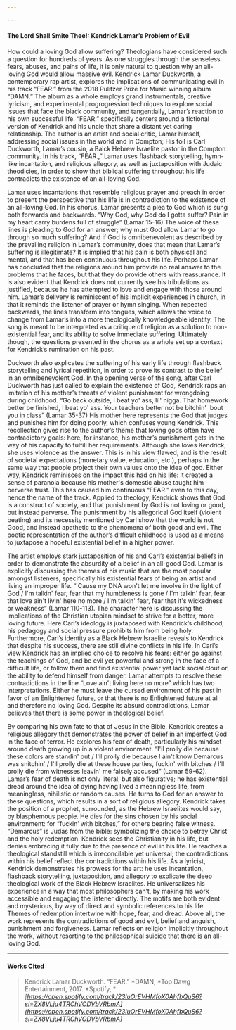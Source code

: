 ```yaml
---

---
```

#### __**The Lord Shall Smite Thee!: Kendrick Lamar’s Problem of Evil**__



How could a loving God allow suffering? Theologians have considered such a question for hundreds of years. As one struggles through the senseless fears, abuses, and pains of life, it is only natural to question why an all-loving God would allow massive evil. Kendrick Lamar Duckworth, a contemporary rap artist, explores the implications of communicating evil in his track “FEAR.” from the 2018 Pulitzer Prize for Music winning album “DAMN.” The album as a whole employs grand instrumentals, creative lyricism, and experimental progrogression techniques to explore social issues that face the black community, and tangentially, Lamar’s reaction to his own successful life. “FEAR.” specifically centers around a fictional version of Kendrick and his uncle that share a distant yet caring relationship. The author is an artist and social critic, Lamar himself, addressing social issues in the world and in Compton; His foil is Carl Duckworth, Lamar’s cousin, a Balck Hebrew Israelite pastor in the Compton community.  In his track, “FEAR.,” Lamar uses flashback storytelling, hymn-like incantation, and religious allegory, as well as juxtaposition with Judaic theodicies, in order to show that biblical suffering throughout his life contradicts the existence of an all-loving God.



Lamar uses incantations that resemble religious prayer and preach in order to present the perspective that his life is in contradiction to the existence of an all-loving God. In his chorus, Lamar presents a plea to God which is sung both forwards and backwards. “Why God, why God do I gotta suffer? Pain in my heart carry burdens full of struggle” (Lamar 15-16) The voice of these lines is pleading to God for an answer; why must God allow Lamar to go through so much suffering? And if God is omnibenevolent as described by the prevailing religion in Lamar’s community, does that mean that Lamar’s suffering is illegitimate? It is implied that his pain is both physical and mental, and that has been continuous throughout his life. Perhaps Lamar has concluded that the religions around him provide no real answer to the problems that he faces, but that they do provide others with reassurance. It is also evident that Kendrick does not currently see his tribulations as justified, because he has attempted to love and engage with those around him. Lamar’s delivery is reminiscent of his implicit experiences in church, in that it reminds the listener of prayer or hymn singing. When repeated backwards, the lines transform into tongues, which allows the voice to change from Lamar’s into a more theologically knowledgeable identity. The song is meant to be interpreted as a critique of religion as a solution to non-existential fear, and its ability to solve immediate suffering. Ultimately though, the questions presented in the chorus as a whole set up a context for Kendrick’s rumination on his past.



Duckworth also explicates the suffering of his early life through flashback storytelling and lyrical repetition, in order to prove its contrast to the belief in an omnibenevolent God. In the opening verse of the song, after Carl Duckworth has just called to explain the existence of God, Kendrick raps an imitation of his mother’s threats of violent punishment for wrongdoing during childhood. “Go back outside, I beat yo' ass, lil' nigga. That homework better be finished, I beat yo' ass. Your teachers better not be bitchin' 'bout you in class” (Lamar 35-37) His mother here represents the God that judges and punishes him for doing poorly, which confuses young Kendrick. This recollection gives rise to the author’s theme that loving gods often have contradictory goals: here, for instance, his mother’s punishment gets in the way of his capacity to fulfill her requirements. Although she loves Kendrick, she uses violence as the answer. This is in his view flawed, and is the result of societal expectations (monetary value, education, etc.), perhaps in the same way that people project their own values onto the idea of god. Either way, Kendrick reminisces on the impact this had on his life: it created a sense of paranoia because his mother's domestic abuse taught him perverse trust. This has caused him continuous “FEAR.” even to this day, hence the name of the track. Applied to theology, Kendrick shows that God is a construct of society, and that punishment by God is not loving or good, but instead perverse. The punishment by his allegorical God itself (violent beating) and its necessity mentioned by Carl show that the world is not Good, and instead apathetic to the phenomena of both good and evil. The poetic representation of the author’s difficult childhood is used as a means to juxtapose a hopeful existential belief in a higher power.



The artist employs stark juxtaposition of his and Carl’s existential beliefs in order to demonstrate the absurdity of a belief in an all-good God. Lamar is explicitly discussing the themes of his music that are the most popular amongst listeners, specifically his existential fears of being an artist and living an improper life. “'Cause my DNA won't let me involve in the light of God / I'm talkin' fear, fear that my humbleness is gone / I'm talkin' fear, fear that love ain't livin' here no more / I'm talkin' fear, fear that it's wickedness or weakness” (Lamar 110-113). The character here is discussing the implications of the Christian utopian mindset to strive for a better, more loving future. Here Carl’s ideology is juxtaposed with Kendrick’s childhood; his pedagogy and social pressure prohibits him from being holy. Furthermore, Carl’s identity as a Black Hebrew Israelite reveals to Kendrick that despite his success, there are still divine conflicts in his life. In Carl’s view Kendrick has an implied choice to resolve his fears: either go against the teachings of God, and be evil yet powerful and strong in the face of a difficult life, or follow them and find existential power yet lack social clout or the ability to defend himself from danger. Lamar attempts to resolve these contradictions in the line “Love ain't living here no more” which has two interpretations. Either he must leave the cursed environment of his past in favor of an Enlightened future, or that there is no Enlightened future at all and therefore no loving God. Despite its absurd contradictions, Lamar believes that there is some power in theological belief.



By comparing his own fate to that of Jesus in the Bible, Kendrick creates a religious allegory that demonstrates the power of belief in an imperfect God in the face of terror. He explores his fear of death, particularly his mindset around death growing up in a violent environment. “I'll prolly die because these colors are standin' out / I'll prolly die because I ain't know Demarcus was snitchin' / I'll prolly die at these house parties, fuckin' with bitches / I'll prolly die from witnesses leavin' me falsely accused” (Lamar 59-62). Lamar’s fear of death is not only literal, but also figurative; he has existential dread around the idea of dying having lived a meaningless life, from meaningless, nihilistic or random causes. He turns to God for an answer to these questions, which results in a sort of religious allegory. Kendrick takes the position of a prophet, surrounded, as the Hebrew Israelites would say, by blasphemous people. He dies for the sins chosen by his social environment: for “fuckin’ with bitches,” for others bearing false witness. “Demarcus” is Judas from the bible: symbolizing the choice to betray Christ and the holy redemption. Kendrick sees the Christianity in his life, but denies embracing it fully due to the presence of evil in his life. He reaches a theological standstill which is irreconcilable yet universal; the contradictions within his belief reflect the contradictions within his life.
As a lyricist, Kendrick demonstrates his prowess for the art: he uses incantation, flashback storytelling, juxtaposition, and allegory to explicate the deep theological work of the Black Hebrew Israelites. He universalizes his experience in a way that most philosophers can’t, by making his work accessible and engaging the listener directly. The motifs are both evident and mysterious, by way of direct and symbolic references to his life. Themes of redemption intertwine with hope, fear, and dread. Above all, the work represents the contradictions of good and evil, belief and anguish, punishment and forgiveness. Lamar reflects on religion implicitly throughout the work, without resorting to the philosophical suicide that there is an all-loving God.

---

#### __**Works Cited**__

> Kendrick Lamar Duckworth. “FEAR.” *DAMN, *Top Dawg Entertainment, 2017. *Spotify, **[https://open.spotify.com/track/23luOrEVHMfoX0AhfbQuS6?si=ZX8VLju4TRChVODVbVRbmA](https://open.spotify.com/track/23luOrEVHMfoX0AhfbQuS6?si=ZX8VLju4TRChVODVbVRbmA)*
